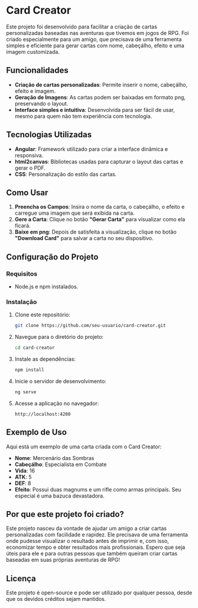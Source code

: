 # Card Creator

Este projeto foi desenvolvido para facilitar a criação de cartas personalizadas baseadas nas aventuras que tivemos em jogos de RPG. Foi criado especialmente para um amigo, que precisava de uma ferramenta simples e eficiente para gerar cartas com nome, cabeçálho, efeito e uma imagem customizada.

## Funcionalidades
- **Criação de cartas personalizadas**: Permite inserir o nome, cabeçálho, efeito e imagem.
- **Geração de Imagens**: As cartas podem ser baixadas em formato png, preservando o layout.
- **Interface simples e intuitiva**: Desenvolvida para ser fácil de usar, mesmo para quem não tem experiência com tecnologia.

## Tecnologias Utilizadas
- **Angular**: Framework utilizado para criar a interface dinâmica e responsiva.
- **html2canvas**: Bibliotecas usadas para capturar o layout das cartas e gerar o PDF.
- **CSS**: Personalização do estilo das cartas.

## Como Usar
1. **Preencha os Campos**: Insira o nome da carta, o cabeçálho, o efeito e carregue uma imagem que será exibida na carta.
2. **Gere a Carta**: Clique no botão **"Gerar Carta"** para visualizar como ela ficará.
3. **Baixe em png**: Depois de satisfeita a visualização, clique no botão **"Download Card"** para salvar a carta no seu dispositivo.

## Configuração do Projeto

### Requisitos
- Node.js e npm instalados.

### Instalação
1. Clone este repositório:
   ```bash
   git clone https://github.com/seu-usuario/card-creator.git
   ```
2. Navegue para o diretório do projeto:
   ```bash
   cd card-creator
   ```
3. Instale as dependências:
   ```bash
   npm install
   ```
4. Inicie o servidor de desenvolvimento:
   ```bash
   ng serve
   ```
5. Acesse a aplicação no navegador:
   ```
   http://localhost:4200
   ```

## Exemplo de Uso
Aqui está um exemplo de uma carta criada com o Card Creator:

- **Nome**: Mercenário das Sombras
- **Cabeçálho**: Especialista em Combate
- **Vida**: 16
- **ATK**: 5
- **DEF**: 8
- **Efeito**: Possui duas magnums e um rifle como armas principais. Seu especial é uma bazuca devastadora.

## Por que este projeto foi criado?
Este projeto nasceu da vontade de ajudar um amigo a criar cartas personalizadas com facilidade e rapidez. Ele precisava de uma ferramenta onde pudesse visualizar o resultado antes de imprimir e, com isso, economizar tempo e obter resultados mais profissionais. Espero que seja úteis para ele e para outras pessoas que também queiram criar cartas baseadas em suas próprias aventuras de RPG!

## Licença
Este projeto é open-source e pode ser utilizado por qualquer pessoa, desde que os devidos créditos sejam mantidos.

